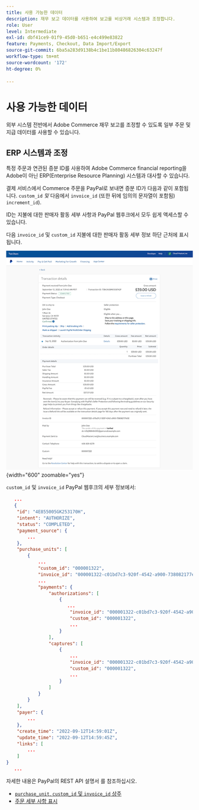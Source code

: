 ```yaml
---
title: 사용 가능한 데이터
description: 재무 보고 데이터를 사용하여 보고를 비상거래 시스템과 조정합니다.
role: User
level: Intermediate
exl-id: dbf41ce9-01f9-45d0-b651-e4c499e83822
feature: Payments, Checkout, Data Import/Export
source-git-commit: 6ba5a283d9138b4c1be11b80486826304c63247f
workflow-type: tm+mt
source-wordcount: '172'
ht-degree: 0%

---
```


# 사용 가능한 데이터

외부 시스템 전반에서 Adobe Commerce 재무 보고를 조정할 수 있도록 일부 주문 및 지급 데이터를 사용할 수 있습니다.

## ERP 시스템과 조정

특정 주문과 연관된 증분 ID를 사용하여 Adobe Commerce financial reporting을 Adobe이 아닌 ERP(Enterprise Resource Planning) 시스템과 대사할 수 있습니다.

결제 서비스에서 Commerce 주문을 PayPal로 보내면 증분 ID가 다음과 같이 포함됩니다. `custom_id` _및_ 다음에서 `invoice_id` (또한 뒤에 임의의 문자열이 포함됨) `increment_id`).

ID는 지불에 대한 판매자 활동 세부 사항과 PayPal 웹후크에서 모두 쉽게 액세스할 수 있습니다.

다음 `invoice_id` 및 `custom_id` 지불에 대한 판매자 활동 세부 정보 하단 근처에 표시됩니다.

![`custom_id` 판매자 활동 세부 사항](assets/merchant-activity-ids.png){width="600" zoomable="yes"}

`custom_id` 및 `invoice_id` PayPal 웹후크의 세부 정보에서:

```json
   ...
   {
    "id": "4E855005GK253170H",
    "intent": "AUTHORIZE",
    "status": "COMPLETED",
    "payment_source": {
        ...
    },
    "purchase_units": [
        {
            ...
            "custom_id": "000001322",
            "invoice_id": "000001322-c01bd7c3-920f-4542-a900-738082177e92",
            ...
            "payments": {
                "authorizations": [
                    {
                       ...
                        "invoice_id": "000001322-c01bd7c3-920f-4542-a900-738082177e92",
                        "custom_id": "000001322",
                        ...
                    }
                ],
                "captures": [
                    {
                        ...
                        "invoice_id": "000001322-c01bd7c3-920f-4542-a900-738082177e92",
                        "custom_id": "000001322",
                        ...
                    }
                ]
            }
        }
    ],
    "payer": {
        ...
    },
    "create_time": "2022-09-12T14:59:01Z",
    "update_time": "2022-09-12T14:59:45Z",
    "links": [
        ...
    ]
}
   ...
```

자세한 내용은 PayPal의 REST API 설명서 를 참조하십시오.

* [`purchase_unit`, `custom_id` 및 `invoice_id` 상주](https://developer.paypal.com/docs/api/orders/v2/#definition-purchase_unit:~:text=Read%20only.-,purchase_unit,-Collapse)
* [주문 세부 사항 표시](https://developer.paypal.com/docs/api/orders/v2/#orders_get)
